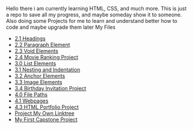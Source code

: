 Hello there i am currently learning HTML, CSS, and much more. 
This is just a repo to save all my progress, and maybe someday show it to someone. Also doing some Projects for me to learn and understand better how to code and maybe upgrade them later
My Files <br />
<ul>
<li><a href="2.1 Heading Element/index.html">2.1 Headings</a>
<li><a href="2.2 Paragraph Element/index.html">2.2 Paragraph Element</a>
<li><a href="2.3 Void Elements/index.html">2.3 Void Elements</a>
<li><a href="2.4 Movie Ranking Project/index.html">2.4 Movie Ranking Project</a>
<li><a href="3.0 List Elements/index.html">3.0 List Elements</a>
<li><a href="3.1 Nesting and Indentation/index.html">3.1 Nesting and Indentation</a>
<li><a href="3.2 Anchor Elements/index.html">3.2 Anchor Elements</a>
<li><a href="3.3 Image Elements/index.html">3.3 Image Elements</a>
<li><a href="3.4 Birthday Invite Project/index.html">3.4 Birthday Invitation Project</a>
<li><a href="4.0 File Paths/Folder0/index.html">4.0 File Paths</a>
<li><a href="4.1+Webpages/index.html">4.1 Webpages</a>
<li><a href="4.3 HTML Porfolio Project/index.html">4.3 HTML Portfolio Project</a>
<li><a href="[Project]My Own Linktree/index.html">Project My Own Linktree</a>
<li><a href="Capstone Project 1">My First Capstone Project</a>